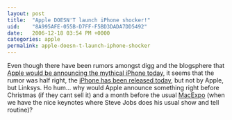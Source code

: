 ```yaml
---
layout: post
title:  "Apple DOESN'T launch iPhone shocker!"
uid:	"8A995AFE-055B-D7FF-F5BD3DADA7DD5492"
date:   2006-12-18 03:54 PM +0000
categories: apple
permalink: apple-doesn-t-launch-iphone-shocker
---
```

<p>Even though there have been rumors amongst digg and the blogsphere that <a href="http://www.gizmodo.com/gadgets/cellphones/gizmodo-knows-iphone-will-be-announced-on-monday-221991.php">Apple would be announcing the mythical iPhone today</a>, it seems that the rumor was half right, the <a href="http://www.reghardware.co.uk/2006/12/18/linksys_launches_iphone/">iPhone has been released today</a>, but not by Apple, but Linksys.
Ho hum... why would Apple announce something right before Christmas (if they cant sell it) and a month before the usual <a href="http://www.macworldexpo.com/live/20/">MacExpo</a> (when we have the nice keynotes where Steve Jobs does his usual show and tell routine)?</p>